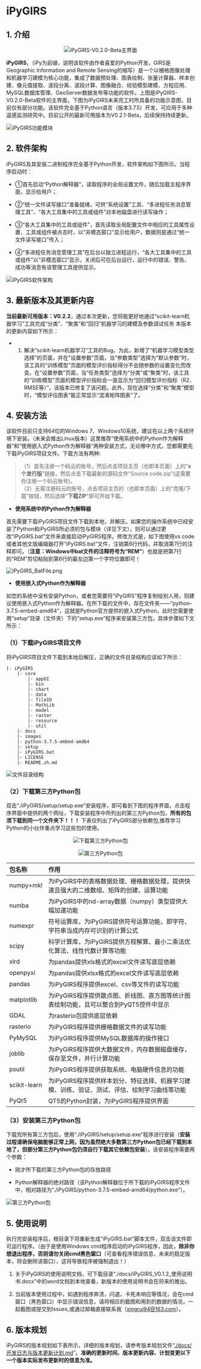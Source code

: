 # iPyGIRS

## **1. 介绍**

<div align=center>

![iPyGIRS-V0.2.0-Beta主界面](./images/iPyGIRS-V0.2.0-Beta.png)

</div>

**iPyGIRS**，（iPy为前缀，说明该软件由作者喜爱的Python开发，GIRS是Geographic Information and Remote Sensing的缩写）是一个以栅格图像处理和机器学习建模为核心功能，集成了数据预处理、图表绘制、张量计算器、样本创建、像元值提取、波段分离、波段计算、图像融合、经验模型建模、方程应用、MySQL数据库管理、GeoServer数据发布等功能的软件。上图是iPyGIRS-V0.2.0-Beta软件的主界面，下图为iPyGIRS未来完工时所具备的功能示意图，目前仅有部分功能。该软件完全基于Python语言（版本3.7.5）开发，可应用于多种遥感监测研究中。目前公开的最新可用版本为V0.2.1-Beta，后续保持持续更新。

![iPyGIRS功能模块](./images/iPyGIRS功能模块.png)

## **2. 软件架构**

iPyGIRS及其安装二进制程序完全基于Python开发，软件架构如下图所示。当程序启动时：

- ①首先启动“Python解释器”，读取程序的全局设置文件，随后加载主程序界面，显示给用户；

- ②“统一文件读写接口”准备就绪，可供“系统设置”工具、“多进程任务消息管理工具”、“各大工具集中的工具或组件”对本地磁盘进行读写操作；

- ③“各大工具集中的工具或组件”，首先读取全局配置文件中相应的工具属性设置，工具或组件被点击时，以“非模态窗口”显示给用户，数据则是通过“统一文件读写接口”传入；

- ④“多进程任务消息管理工具”在后台以独立进程运行，“各大工具集中的工具或组件”以“非模态窗口”显示，关闭后可在后台运行，运行中的错误、警告、成功等消息有该管理工具提供显示。

![iPyGIRS软件架构](./images/SoftwareArchitecture.png)

## **3. 最新版本及其更新内容**

**当前最新可用版本：V0.2.2**，通过本次更新，您将能更好地通过“scikit-learn机器学习”工具完成“分类”、“聚类”和“回归”机器学习的建模及参数调试任务 本版本的更新内容如下所示：

- 1. 解决“scikit-learn机器学习”工具的Bug。为此，新增了“机器学习模型类型选择”的页面，并在“设置参数”页面，当“参数类型”选择为“默认参数”时，该工具的“训练模型”页面的模型评价指标得分不会随参数的设置变化而改变。在“设置参数”页面，当“任务类型”选择为“分类”或“聚类”时，该工具的“训练模型”页面的模型评价指标会一直显示为“回归模型评价指标（R2、RMSE等）”，该版本已修复了该问题。此外，现在选择“分类”和“聚类”模型时，“模型评估图表”能正常显示“混淆矩阵图表”了。

## **4. 安装方法**

该软件目前只支持64位的Windows 7、Windows10系统，建议在以上两个系统环境下安装。（未来会推出Linux版本）这里推荐“使用系统中的Python作为解释器”和“使用嵌入式Python作为解释器”两种安装方式，无论哪中方式，您都需要先下载iPyGIRS项目文件。下载方法有两种:

>（1）首先注册一个码云的账号，然后点击项目主页（也即本页面）上的"**x个发行版**"链接，然后点击下载最新的源码文件“Source code.zip”(这需要你注册一个码云账号)。<br>
>（2）无需注册码云的账号，点击项目主页的（也即本页面）上的“克隆/下载”按钮，然后选择“**下载ZIP**"即可开始下载。

- **使用系统中的Python作为解释器**

首先需要下载iPyGIRS项目文件下载到本地，并解压。如果您的操作系统中已经安装了Python和iPyGIRS所必须的包与模块（详见下文），则可以通过更改“iPyGIRS.bat”文件来直接启动iPyGIRS程序。修改方式是，如下图使用vs code或者其他文版编辑器打开“iPyGIRS.bat”文件，注销第6行代码，并取消第7行的注释即可。（**注意：Windows中bat文件的注释符号为“REM”**）也就是把第7行的“REM”剪切粘贴到第6行的最左边第一个字符位置即可！

![iPyGIRS_BatFile.png](./images/iPyGIRS_BatFile.png)

- **使用嵌入式Python作为解释器**

如您的系统中没有安装Python，或者您需要将“iPyGIRS”程序复制给别人用，则建议使用嵌入式Python作为解释器。在所下载的文件中，存在文件夹——“python-3.7.5-embed-amd64”，这就是Python官方提供的嵌入式Python，此时您需要使用“setup”目录（文件夹）下的“setup.exe”程序来安装第三方包，具体步骤如下文所示：

### **（1）下载iPyGIRS项目文件**

将iPyGIRS项目文件下载到本地后解压，正确的文件目录结构应该如下所示：

``` file directory tree
|- iPyGIRS
    |- core
        |- appUI
        |- bin
        |- chart
        |- data
        |- fileIO
        |- MathLib
        |- model
        |- raster
        |- resource
        |- util
    |- docs
    |- images
    |- python-3.7.5-embed-amd64
    |- setup
    |- iPyGIRS.bat
    |- LICENSE
    |- README.zh.md
```

![文件目录结构](./images/file_dir.png)

### **（2）下载第三方Python包**

双击“./iPyGIRS/setup/setup.exe”安装程序，即可看到下图的程序界面，点击程序界面中提供的两个网址，下载安装程序中所列出的第三方Python包，**所有的包须下载到同一个文件夹下！！！** 下表仅列出了iPyGIRS部分依赖包,推荐学习Python的小伙伴重点学习这些包的使用。

<div align=center>

![下载第三方Python包](./images/installer_program.png)

![第三方Python包](./images/python_packages.png)

</div>

包名称|作用
:-|:-
numpy+mkl|为iPyGIRS中的表格数据处理、栅格数据处理，提供快速且强大的二维数组、矩阵的创建、运算功能
numba|为iPyGIRS中的nd-array数据（numpy）类型提供大幅加速功能
numexpr|符号运算库，为iPyGIRS提供符号运算功能，即字符、字符串当成内存可识别的计算公式
scipy|科学计算库，为iPyGIRS提供方程解算、最小二乘法优化算法、线性代数计算等功能
xlrd|为pandas提供xls格式的excel文件读写底层依赖
openpyxl|为pandas提供xlsx格式的excel文件读写底层依赖
pandas|为iPyGIRS程序提供excel、csv等文件的读写功能
matplotlib|为iPyGIRS程序提供散点图、折线图、直方图等统计图表绘制功能，且可以整合到PyQT5控件中显示
GDAL|为rasterio包提供底层依赖
rasterio|为iPyGIRS程序提供栅格数据文件的读写功能
PyMySQL|为iPyGIRS程序提供MySQL数据库的操作接口
joblib|为iPyGIRS程序提供大数据文件，内存数据磁盘缓存，保存至文件，并行计算功能
psutil|为iPyGIRS程序提供获取系统、电脑硬件信息的功能
scikit-learn|为iPyGIRS程序提供样本划分、特征选择、机器学习建模、训练、验证、测试、评估、绘制学习曲线等功能
PyQt5|QT5的Python封装，为iPyGIRS程序提供界面

### **（3）安装第三方Python包**

下载完所有第三方包后，使用“./iPyGIRS/setup/setup.exe”程序进行安装（**安装过程请确保电脑能够正常上网，因为虽然绝大多数第三方Python包已经下载到本地了，但部分第三方Python包仍须自行下载其它依赖包安装**）。该安装程序需要两个参数：

- 刚才所下载的第三方Python包的存放路径

- Python解释器的绝对路径（该Python解释器位于所下载的iPyGIRS程序文件中，相对路径为“./iPyGIRS/python-3.7.5-embed-amd64/python.exe”）。

![第三方Python包](./images/RunInstaller.gif)

## **5. 使用说明**

执行完安装程序后，根目录下将重新生成“iPyGIRS.bat”脚本文件，双击该文件即可运行程序。（由于是使用Windows cmd程序启动的iPyGIRS程序，因此，**除非你想退出程序，否则请勿关闭cmd黑色窗口**（可查看程序错误信息，未来的稳定版本，将会删除该窗口），这将导致程序被强制退出！）

1. 关于iPyGIRS的使用说明文档，可下载目录"./docs/iPyGIRS_V0.1.2_使用说明书.docx"中的word文档到本地查看，新版本的使用说明书会在将来的推出。

2. 当前版本使用过程中，如遇到程序奔溃，闪退，卡死未响应等情况，会在cmd
窗口（黑色窗口）中显示错误信息，请将相应的截图和用到的数据的情况，一起截图或提交到Issues,或通过邮箱直接联系我（xingrui94@163.com）。

## **6. 版本规划**

iPyGIRS的版本规划如下表所示，详细的版本规划，请参考版本规划文件“[./docs/开发日志与版本更新计划.md](./docs/开发日志与版本更新计划.md)”。**准确的更新时间、版本更新内容、计划变更以下一个版本实际发布更新时的信息为准。**
